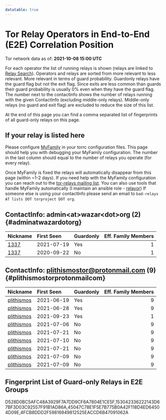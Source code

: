 ```yaml
---
datatable: true
---
```



# Tor Relay Operators in End-to-End (E2E) Correlation Position

Tor network data as of: **2021-10-08 15:00 UTC**

For each operator the list of running relays is shown (relays are linked to [Relay Search](https://metrics.torproject.org/rs.html)).
Operators and relays are sorted from more relevant to less relevant. More relevant in terms of guard probability.
Guardonly relays have the guard flag but not the exit flag.
Since exits are less common than guards their guard probability is usually 0% even when they have the guard flag.
The number next to the contactinfo shows the number of relays running with the given ContactInfo (excluding middle-only relays).
Middle-only relays (no guard and exit flag) are excluded to reduce the size of this list.

At the end of this page you can find a comma separated list of fingerprints of all guard-only relays on this page.

## If your relay is listed here
Please configure [MyFamily](https://www.torproject.org/docs/tor-manual.html.en#MyFamily) in your torrc configuration files.
This page should help you with debugging your MyFamily configuration. The number in the last column should equal to the number of
relays you operate (for every relay).

Once MyFamily is fixed the relays will automatically disappear from this page (within ~1-2 days).
If you need help with the MyFamily configuration you can reach out to the
[tor-relays mailing list](https://lists.torproject.org/cgi-bin/mailman/listinfo/tor-relays).
You can also use tools that handle MyFamily automatically (I maintain an ansible role - 
[relayor](https://medium.com/@nusenu/deploying-tor-relays-with-ansible-6612593fa34d))
If someone else is using your contactInfo please send an email to ```bad-relays AT lists DOT torproject DOT org```.


## ContactInfo: admin&lt;at&gt;wazar&lt;dot&gt;org (2) {#adminatwazardotorg}

| Nickname                                                                                        | First Seen   | Guardonly   |   Eff. Family Members |
|:------------------------------------------------------------------------------------------------|:-------------|:------------|----------------------:|
| [1337](https://metrics.torproject.org/rs.html#details/D528D0BC5AFC48A3929F7A7DD9CF6A7804E1CE5F) | 2021-07-19   | Yes         |                     1 |
| [1337](https://metrics.torproject.org/rs.html#details/531E8E83593968B61F60B122D6D15D09B16FC9FC) | 2020-09-22   | No          |                     1 |

## ContactInfo: plithismostor@protonmail.com (9) {#plithismostorprotonmailcom}

| Nickname                                                                                              | First Seen   | Guardonly   |   Eff. Family Members |
|:------------------------------------------------------------------------------------------------------|:-------------|:------------|----------------------:|
| [plithismos](https://metrics.torproject.org/rs.html#details/45047C78E1F5E7B775B0A42F118D4ED64504D09E) | 2021-06-19   | Yes         |                     9 |
| [plithismos](https://metrics.torproject.org/rs.html#details/4FCB8DDD2F59816949812525EACCD6B47091062A) | 2021-06-28   | Yes         |                     9 |
| [plithismos](https://metrics.torproject.org/rs.html#details/153042336222143D67BF3D03C92557F91B1AD86A) | 2021-09-23   | Yes         |                     1 |
| [plithismos](https://metrics.torproject.org/rs.html#details/1917535158147B554B49FA4B2245751C1EF21D2E) | 2021-07-06   | No          |                     9 |
| [plithismos](https://metrics.torproject.org/rs.html#details/4B1D53F25E019C211FC26BE2BB61612625CE2D44) | 2021-07-21   | No          |                     9 |
| [plithismos](https://metrics.torproject.org/rs.html#details/7798C99855EF1A08C64DF0497C97608F7062F112) | 2021-07-10   | No          |                     9 |
| [plithismos](https://metrics.torproject.org/rs.html#details/9FD8AF6546A248A4C7F07A79325496015D799195) | 2021-07-21   | No          |                     9 |
| [plithismos](https://metrics.torproject.org/rs.html#details/B3195576E1E6A8F342C312A2F0D1AFCAAF5A5EDF) | 2021-07-09   | No          |                     9 |
| [plithismos](https://metrics.torproject.org/rs.html#details/D3BAB67D1079EA080B83F158D69CA270FA44486B) | 2021-07-09   | No          |                     9 |


## Fingerprint List of Guard-only Relays in E2E Groups

D528D0BC5AFC48A3929F7A7DD9CF6A7804E1CE5F,153042336222143D67BF3D03C92557F91B1AD86A,45047C78E1F5E7B775B0A42F118D4ED64504D09E,4FCB8DDD2F59816949812525EACCD6B47091062A